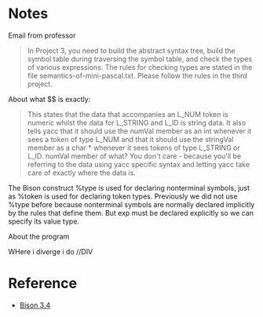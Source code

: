 # Notes

Email from professor

> In Project 3, you need to build the abstract syntax tree, build the symbol table during traversing the symbol table, and check the types of various expressions.
The rules for checking types are stated in the file semantics-of-mini-pascal.txt.  Please follow the rules in the third project.

About what \$\$ is exactly:

> This states that the data that accompanies an L_NUM token is numeric whilst the data for L_STRING and L_ID is string data. It also tells yacc that it should use the numVal member as an int whenever it sees a token of type L_NUM and that it should use the stringVal member as a char * whenever it sees tokens of type L_STRING or L_ID. numVal member of what? You don't care - because you'll be referring to the data using yacc specific syntax and letting yacc take care of exactly where the data is.

The Bison construct %type is used for declaring nonterminal symbols, just as %token is used for declaring token types. Previously we did not use %type before because nonterminal symbols are normally declared implicitly by the rules that define them. But exp must be declared explicitly so we can specify its value type. 

About the program 

WHere i diverge i do //DIV


# Reference

- [Bison 3.4](https://www.gnu.org/software/bison/manual/bison.html#Using-Mid_002dRule-Actions)

